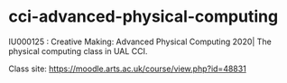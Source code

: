 # cci-advanced-physical-computing
IU000125 : Creative Making: Advanced Physical Computing 2020| The physical computing class in UAL CCI.

Class site: https://moodle.arts.ac.uk/course/view.php?id=48831

